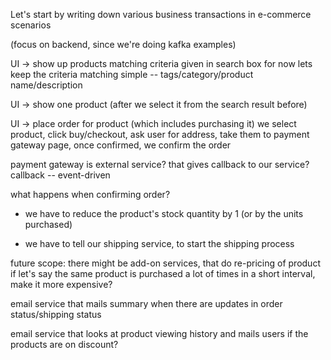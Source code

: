 Let's start by writing down various business transactions in e-commerce scenarios

(focus on backend, since we're doing kafka examples)


UI -> show up products
matching criteria given in search box
for now lets keep the criteria matching simple -- tags/category/product name/description

UI -> show one product (after we select it from the search result before)

UI -> place order for product (which includes purchasing it)
we select product, click buy/checkout, ask user for address, take them to payment gateway page, once confirmed, we confirm the order

payment gateway is external service? that gives callback to our service?
callback -- event-driven

what happens when confirming order?
* we have to reduce the product's stock quantity by 1 (or by the units purchased)

* we have to tell our shipping service, to start the shipping process

future scope:
there might be add-on services, that do re-pricing of product if let's say the same product is purchased a lot of times in a short interval, make it more expensive?

email service that mails summary when there are updates in order status/shipping status

email service that looks at product viewing history and mails users if the products are on discount?
